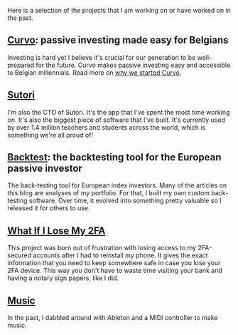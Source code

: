Here is a selection of the projects that I am working on or have worked on in
the past.

## [Curvo](https://curvo.eu): passive investing made easy for Belgians
Investing is hard yet I believe it's crucial for our generation to be
well-prepared for the future. Curvo makes passive investing easy and accessible
to Belgian millennials. Read more on [why we started Curvo](https://yoranbrondsema.com/post/introducing-enzo-a-better-way-of-saving-money/).

## [Sutori](https://www.sutori.com)
I'm also the CTO of Sutori. It's the app that I've spent the most time working
on. It's also the biggest piece of software that I've built. It's currently
used by over 1.4 million teachers and students across the world, which is
something we're all proud of!

## [Backtest](https://curvo.eu/backtest): the backtesting tool for the European passive investor
The back-testing tool for European index investors. Many of the articles on
this blog are analyses of my portfolio. For that, I built my own custom
back-testing software. Over time, it evolved into something pretty valuable so
I released it for others to use.

## [What If I Lose My 2FA](https://www.whatifilosemy2fa.com)
This project was born out of frustration with losing access to my 2FA-secured
accounts after I had to reinstall my phone. It gives the exact information that
you need to keep somewhere safe in case you lose your 2FA device. This way you
don't have to waste time visiting your bank and having a notary sign papers,
like I did.

## [Music](https://soundcloud.com/yorbro)
In the past, I dabbled around with Ableton and a MIDI controller to make music.
